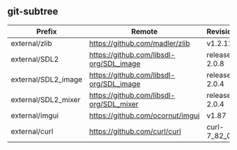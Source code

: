 ## git-subtree
Prefix | Remote | Revision
------ | ------ | --------
external/zlib | https://github.com/madler/zlib | v1.2.11
external/SDL2 | https://github.com/libsdl-org/SDL_image | release-2.0.8
external/SDL2_image | https://github.com/libsdl-org/SDL_image | release-2.0.4
external/SDL2_mixer | https://github.com/libsdl-org/SDL_mixer | release-2.0.4
external/imgui | https://github.com/ocornut/imgui | v1.87
external/curl | https://github.com/curl/curl | curl-7_82_0
